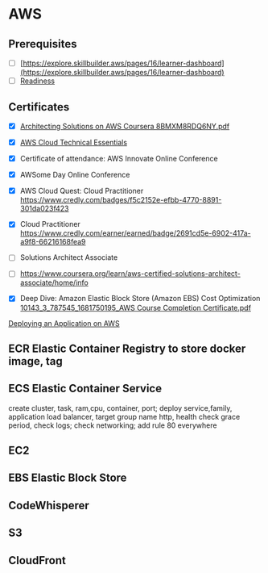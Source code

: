# AWS
## Prerequisites
- [ ] [https://explore.skillbuilder.aws/pages/16/learner-dashboard](https://explore.skillbuilder.aws/pages/16/learner-dashboard)
- [ ] [Readiness](https://aws.amazon.com/training/events/?nc2=sb_tr_evt&get-certified-vilt-courses-cards.sort-by=item.additionalFields.startDateSort&get-certified-vilt-courses-cards.sort-order=asc&awsf.get-certified-vilt-courses-series=series%23aws-certification-exam-readiness&trk=89b72f77-bd98-4afe-9398-f1bff93676ec&sc_channel=em&mkt_tok=MTEyLVRaTS03NjYAAAGHI89T_r-y8CWLdHS7TYePKHbrqX2MmxMOpm-IoIolTNS29GQITCt1Q7QhRpYLxKoI4lF3guLu3kKYS_sspbR9uJKlLLWx6A6ySVQgQhUTdEqLxakVSA&awsf.get-certified-vilt-courses-type=*all&awsf.get-certified-vilt-audience=*all&awsf.get-certified-vilt-locations=*all&awsf.get-certified-vilt-countries=*all&awsf.get-certified-vilt-languages=*all&awsf.get-certified-vilt-courses-level=*all&awsf.get-certified-vilt-courses-tech-category=*all)
## Certificates
- [x] [Architecting Solutions on AWS Coursera 8BMXM8RDQ6NY.pdf](https://github.com/lvhkhanh/AWS/files/11736064/Architecting.Solutions.on.AWS.Coursera.8BMXM8RDQ6NY.pdf)

- [x] [AWS Cloud Technical Essentials](https://github.com/lvhkhanh/AWS/files/11706640/Coursera.MLEV4T2JPFCG.pdf)

- [x] Certificate of attendance: AWS Innovate Online Conference
- [x] AWSome Day Online Conference
- [x] AWS Cloud Quest: Cloud Practitioner https://www.credly.com/badges/f5c2152e-efbb-4770-8891-301da023f423
- [x] Cloud Practitioner https://www.credly.com/earner/earned/badge/2691cd5e-6902-417a-a9f8-66216168fea9
- [ ] Solutions Architect Associate
- [ ] https://www.coursera.org/learn/aws-certified-solutions-architect-associate/home/info
- [x] Deep Dive: Amazon Elastic Block Store (Amazon EBS) Cost Optimization [10143_3_787545_1681750195_AWS Course Completion Certificate.pdf](https://github.com/lvhkhanh/AWS/files/11253504/10143_3_787545_1681750195_AWS.Course.Completion.Certificate.pdf)

[Deploying an Application on AWS](https://app.pluralsight.com/library/courses/deploying-application-aws/table-of-contents)
## ECR Elastic Container Registry to store docker image, tag
## ECS Elastic Container Service
create cluster, task, ram,cpu, container, port; deploy service,family, application load balancer, target group name http, health check grace period, check logs; check networking; add rule 80 everywhere
## EC2
## EBS Elastic Block Store
## CodeWhisperer
## S3
## CloudFront
